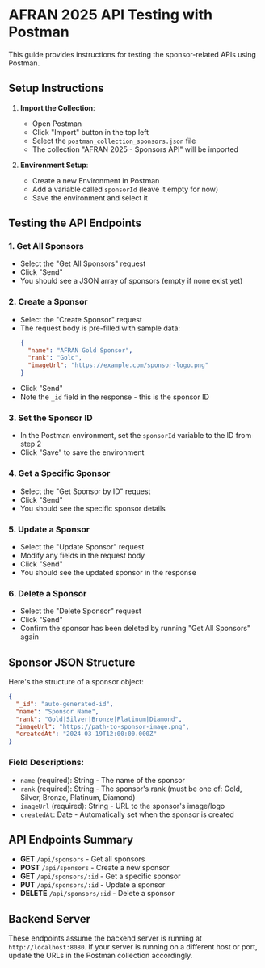 # AFRAN 2025 API Testing with Postman

This guide provides instructions for testing the sponsor-related APIs using Postman.

## Setup Instructions

1. **Import the Collection**:
   - Open Postman
   - Click "Import" button in the top left
   - Select the `postman_collection_sponsors.json` file
   - The collection "AFRAN 2025 - Sponsors API" will be imported

2. **Environment Setup**:
   - Create a new Environment in Postman
   - Add a variable called `sponsorId` (leave it empty for now)
   - Save the environment and select it

## Testing the API Endpoints

### 1. Get All Sponsors
- Select the "Get All Sponsors" request
- Click "Send"
- You should see a JSON array of sponsors (empty if none exist yet)

### 2. Create a Sponsor
- Select the "Create Sponsor" request
- The request body is pre-filled with sample data:
  ```json
  {
    "name": "AFRAN Gold Sponsor",
    "rank": "Gold",
    "imageUrl": "https://example.com/sponsor-logo.png"
  }
  ```
- Click "Send"
- Note the `_id` field in the response - this is the sponsor ID

### 3. Set the Sponsor ID
- In the Postman environment, set the `sponsorId` variable to the ID from step 2
- Click "Save" to save the environment

### 4. Get a Specific Sponsor
- Select the "Get Sponsor by ID" request
- Click "Send"
- You should see the specific sponsor details

### 5. Update a Sponsor
- Select the "Update Sponsor" request
- Modify any fields in the request body
- Click "Send"
- You should see the updated sponsor in the response

### 6. Delete a Sponsor
- Select the "Delete Sponsor" request
- Click "Send"
- Confirm the sponsor has been deleted by running "Get All Sponsors" again

## Sponsor JSON Structure

Here's the structure of a sponsor object:

```json
{
  "_id": "auto-generated-id",
  "name": "Sponsor Name",
  "rank": "Gold|Silver|Bronze|Platinum|Diamond",
  "imageUrl": "https://path-to-sponsor-image.png",
  "createdAt": "2024-03-19T12:00:00.000Z"
}
```

### Field Descriptions:
- `name` (required): String - The name of the sponsor
- `rank` (required): String - The sponsor's rank (must be one of: Gold, Silver, Bronze, Platinum, Diamond)
- `imageUrl` (required): String - URL to the sponsor's image/logo
- `createdAt`: Date - Automatically set when the sponsor is created

## API Endpoints Summary

- **GET** `/api/sponsors` - Get all sponsors
- **POST** `/api/sponsors` - Create a new sponsor
- **GET** `/api/sponsors/:id` - Get a specific sponsor
- **PUT** `/api/sponsors/:id` - Update a sponsor
- **DELETE** `/api/sponsors/:id` - Delete a sponsor

## Backend Server

These endpoints assume the backend server is running at `http://localhost:8080`. If your server is running on a different host or port, update the URLs in the Postman collection accordingly. 